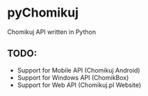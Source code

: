 # pyChomikuj
Chomikuj API written in Python

## TODO:
- Support for Mobile API (Chomikuj Android)
- Support for Windows API (ChomikBox)
- Support for Web API (Chomikuj.pl Website)